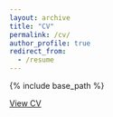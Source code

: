 ```yaml
---
layout: archive
title: "CV"
permalink: /cv/
author_profile: true
redirect_from:
  - /resume
---
```


{% include base_path %}

[View CV](https://NioTheFirst.github.io/CV11.28.22F.pdf)
